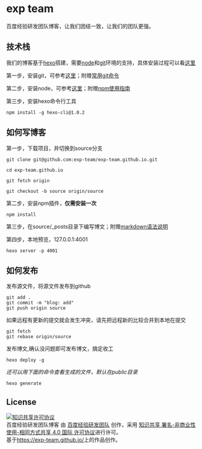 # exp team
百度经验研发团队博客，让我们团结一致，让我们的团队更强。

## 技术栈
我们的博客基于[hexo](https://hexo.io/zh-cn/)搭建，需要[node](https://nodejs.org/en/)和[git](https://git-scm.com/)环境的支持，具体安装过程可以看[这里](https://exp-team.github.io/)

第一步，安装git，可参考[这里](https://git-scm.com/book/zh/v2/%E8%B5%B7%E6%AD%A5-%E5%AE%89%E8%A3%85-Git)；附赠[常用git命令](http://yanhaijing.com/git/2014/11/01/my-git-note/)

第二步，安装node，可参考[这里](http://nodejs.cn/download/package-manager/)；附赠[npm使用指南](http://yanhaijing.com/tool/2015/09/01/my-npm-note/)

第三步，安装hexo命令行工具

	npm install -g hexo-cli@1.0.2


## 如何写博客
第一步，下载项目，并切换到source分支

	git clone git@github.com:exp-team/exp-team.github.io.git
	
	cd exp-team.github.io
	
	git fetch origin
	
	git checkout -b source origin/source

第二步，安装npm插件，**仅需安装一次**

	npm install

第三步，在source/_posts目录下编写博文；附赠[markdown语法说明](http://wowubuntu.com/markdown/)

第四步，本地预览，127.0.0.1:4001

	hexo server -p 4001

## 如何发布
发布源文件，将源文件发布到github

	git add .
	git commit -m "blog: add"
	git push origin source

如果远程有更新的提交就会发生冲突，请先把远程新的比较合并到本地在提交

	git fetch
	git rebase origin/source

发布博文,确认没问题即可发布博文，搞定收工

	hexo deploy -g

*还可以用下面的命令查看生成的文件，默认在public目录*

    hexo generate

## License
<a rel="license" href="http://creativecommons.org/licenses/by-nc-sa/4.0/"><img alt="知识共享许可协议" style="border-width:0" src="http://i.creativecommons.org/l/by-nc-sa/4.0/88x31.png" /></a><br /><span xmlns:dct="http://purl.org/dc/terms/" href="http://purl.org/dc/dcmitype/Text" property="dct:title" rel="dct:type">百度经验研发团队博客</span> 由 <a xmlns:cc="http://creativecommons.org/ns#" href="https://exp-team.github.io/" property="cc:attributionName" rel="cc:attributionURL">百度经验研发团队</a> 创作，采用 <a rel="license" href="http://creativecommons.org/licenses/by-nc-sa/4.0/">知识共享 署名-非商业性使用-相同方式共享 4.0 国际 许可协议</a>进行许可。<br />基于<a xmlns:dct="http://purl.org/dc/terms/" href="https://exp-team.github.io/" rel="dct:source">https://exp-team.github.io/</a>上的作品创作。

